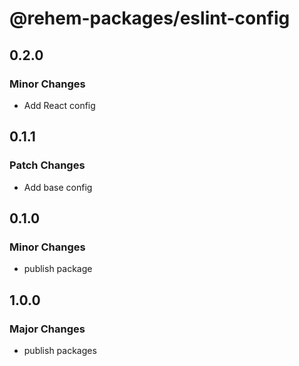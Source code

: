 # @rehem-packages/eslint-config

## 0.2.0

### Minor Changes

- Add React config

## 0.1.1

### Patch Changes

- Add base config

## 0.1.0

### Minor Changes

- publish package

## 1.0.0

### Major Changes

- publish packages
